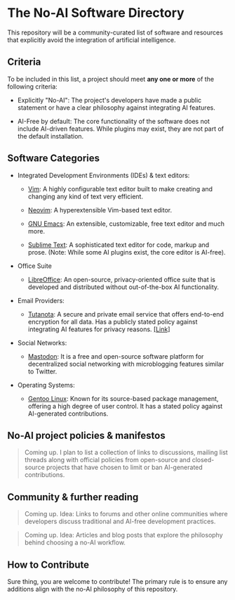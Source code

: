 # The No-AI Software Directory

This repository will be a community-curated list of software and resources that explicitly avoid the integration of artificial intelligence.

## Criteria

To be included in this list, a project should meet **any one or more** of the following criteria:

* Explicitly "No-AI": The project's developers have made a public statement or have a clear philosophy against integrating AI features.

* AI-Free by default: The core functionality of the software does not include AI-driven features. While plugins may exist, they are not part of the default installation.

## Software Categories

* Integrated Development Environments (IDEs) & text editors:

  * [Vim](https://www.vim.org): A highly configurable text editor built to make creating and changing any kind of text very efficient.

  * [Neovim](https://neovim.io): A hyperextensible Vim-based text editor.

  * [GNU Emacs](https://www.gnu.org/software/emacs/download.html): An extensible, customizable, free text editor and much more.

  * [Sublime Text](https://www.sublimetext.com): A sophisticated text editor for code, markup and prose. (Note: While some AI plugins exist, the core editor is AI-free).
 
* Office Suite

  * [LibreOffice](https://www.libreoffice.org): An open-source, privacy-oriented office suite that is developed and distributed without out-of-the-box AI functionality.
 
* Email Providers:
  
  * [Tutanota](https://tuta.com): A secure and private email service that offers end-to-end encryption for all data. Has a publicly stated policy against integrating AI features for privacy reasons. [[Link]](https://tuta.com/blog/no-ai-email)
 
 
* Social Networks:
  
  * [Mastodon](https://joinmastodon.org): It is a free and open-source software platform for decentralized social networking with microblogging features similar to Twitter. 
 
* Operating Systems:
  * [Gentoo Linux](https://www.gentoo.org): Known for its source-based package management, offering a high degree of user control. It has a stated policy against AI-generated contributions.
 

## No-AI project policies & manifestos

> Coming up. I plan to list a collection of links to discussions, mailing list threads along with official policies from open-source and closed-source projects that have chosen to limit or ban AI-generated contributions.

## Community & further reading

> Coming up. Idea: Links to forums and other online communities where developers discuss traditional and AI-free development practices.

> Coming up. Idea: Articles and blog posts that explore the philosophy behind choosing a no-AI workflow.

## How to Contribute

Sure thing, you are welcome to contribute! The primary rule is to ensure any additions align with the no-AI philosophy of this repository.
